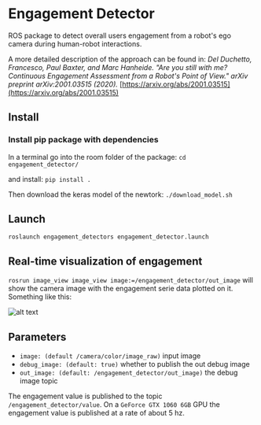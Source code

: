 # Engagement Detector

ROS package to detect overall users engagement from a robot's ego camera during human-robot interactions.

A more detailed description of the approach can be found in: 
*Del Duchetto, Francesco, Paul Baxter, and Marc Hanheide. "Are you still with me? Continuous Engagement Assessment from a Robot's Point of View." arXiv preprint arXiv:2001.03515 (2020).* [https://arxiv.org/abs/2001.03515](https://arxiv.org/abs/2001.03515)


## Install

### Install pip package with dependencies

In a terminal go into the room folder of the package: 
`cd engagement_detector/`

and install:
`pip install .`

Then download the keras model of the newtork: 
`./download_model.sh`


## Launch

`roslaunch engagement_detectors engagement_detector.launch`  


## Real-time visualization of engagement

`rosrun image_view image_view image:=/engagement_detector/out_image` will show the camera image with the engagement serie data plotted on it. Something like this:

![alt text](https://github.com/francescodelduchetto/engagement_detector/blob/master/imgs/gif0.gif "Engagement debug")


## Parameters

- `image: (default /camera/color/image_raw)` input image
- `debug_image: (default: true)` whether to publish the out debug image
- `out_image: (default: /engagement_detector/out_image)` the debug image topic

The engagement value is published to the topic `/engagement_detector/value`. On a `GeForce GTX 1060 6GB` GPU the engagement value is published at a rate of about 5 hz.

